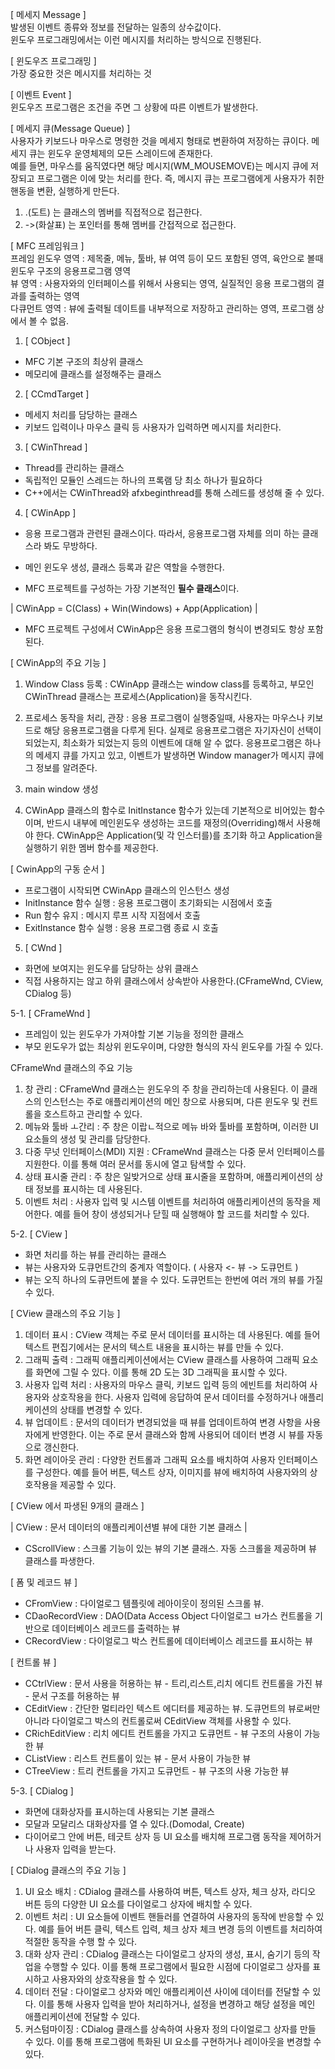 [ 메세지 Message ]<br>
발생된 이벤트 종류와 정보를 전달하는 일종의 상수값이다.<br>
윈도우 프로그래밍에서는 이런 메시지를 처리하는 방식으로 진행된다.<br>

[ 윈도우즈 프로그래밍 ]<br>
가장 중요한 것은 메시지를 처리하는 것

[ 이벤트 Event ]<br>
윈도우즈 프로그램은 조건을 주면 그 상황에 따른 이벤트가 발생한다.

[ 메세지 큐(Message Queue) ]<br>
사용자가 키보드나 마우스로 명령한 것을 메세지 형태로 변환하여 저장하는 큐이다. 메세지 큐는 윈도우 운영체제의 모든 스레이드에 존재한다.<br>
예를 들면, 마우스를 움직였다면 해당 메시지(WM_MOUSEMOVE)는 메시지 큐에 저장되고 프로그램은 이에 맞는 처리를 한다. 즉, 메시지 큐는 프로그램에게 사용자가 취한 핸동을 변환, 실행하게 만든다.

1. .(도트) 는 클래스의 멤버를 직접적으로 접근한다.
2. ->(화살표) 는 포인터를 통해 멤버를 간접적으로 접근한다.

[ MFC 프레임워크 ]<br>
프레임 윈도우 영역 : 제목줄, 메뉴, 툴바, 뷰 여역 등이 모드 포함된 영역, 육안으로 볼때 윈도우 구조의 응용프로그램 영역<br>
뷰 영역 : 사용자와의 인터페이스를 위해서 사용되는 영역, 실질적인 응용 프로그램의 결과를 출력하는 영역<br>
다큐먼트 영역 : 뷰에 출력될 데이트를 내부적으로 저장하고 관리하는 영역, 프로그램 상에서 볼 수 없음.

1. [ CObject ]
- MFC 기본 구조의 최상위 클래스
- 메모리에 클래스를 설정해주는 클래스

2. [ CCmdTarget ]
- 메세지 처리를 담당하는 클래스
- 키보드 입력이나 마우스 클릭 등 사용자가 입력하면 메시지를 처리한다.

3. [ CWinThread ]
- Thread를 관리하는 클래스
- 독립적인 모듈인 스레드는 하나의 프록램 당 최소 하나가 필요하다
- C++에서는 CWinThread와 afxbeginthread를 통해 스레드를 생성해 줄 수 있다.

4. [ CWinApp ]
- 응용 프로그램과 관련된 클래스이다. 따라서, 응용프로그램 자체를 의미 하는 클래스라 봐도 무방하다.

- 메인 윈도우 생성, 클래스 등록과 같은 역할을 수행한다.

- MFC 프로젝트를 구성하는 가장 기본적인 **필수 클래스**이다.
  
| CWinApp = C(Class) + Win(Windows) + App(Application) |

- MFC 프로젝트 구성에서 CWinApp은 응용 프로그램의 형식이 변경되도 항상 포함된다.

[ CWinApp의 주요 기능 ]<br>
1. Window Class 등록 : CWinApp 클래스는 window class를 등록하고, 부모인 CWinThread 클래스는 프로세스(Application)을 동작시킨다.

2. 프로세스 동작을 처리, 관장 : 응용 프로그램이 실행중일때, 사용자는 마우스나 키보드로 해당 응용프로그램을 다루게 된다. 실제로 응용프로그램은 자기자신이 선택이 되었는지, 최소화가 되었는지 등의 이벤트에 대해 알 수 없다. 응용프로그램은 하나의 메세지 큐를 가지고 있고, 이벤트가 발생하면 Window manager가 메시지 큐에 그 정보를 알려준다.

3. main window 생성
  
4. CWinApp 클래스의 함수로 InitInstance 함수가 있는데 기본적으로 비어있는 함수이며, 반드시 내부에 메인윈도우 생성하는 코드를 재정의(Overriding)해서 사용해야 한다. CWinApp은 Application(및 각 인스터를)를 초기화 하고 Application을 실행하기 위한 멤버 함수를 제공한다.

[ CwinApp의 구동 순서 ]<br>
* 프로그램이 시작되면 CWinApp 클래스의 인스턴스 생성
* InitInstance 함수 실행 : 응용 프로그램이 초기화되는 시점에서 호출
* Run 함수 유지 : 메시지 루프 시작 지점에서 호출
* ExitInstance 함수 실행 : 응용 프로그램 종료 시 호출

5. [ CWnd ]
- 화면에 보여지는 윈도우를 담당하는 상위 클래스
- 직접 사용하지는 않고 하위 클래스에서 상속받아 사용한다.(CFrameWnd, CView, CDialog 등)

5-1. [ CFrameWnd ]
- 프레임이 있는 윈도우가 가져야할 기본 기능을 정의한 클래스
- 부모 윈도우가 없는 최상위 윈도우이며, 다양한 형식의 자식 윈도우를 가질 수 있다.

CFrameWnd 클래스의 주요 기능
1. 창 관리 : CFrameWnd 클래스는 윈도우의 주 창을 관리하는데 사용된다. 이 클래스의 인스턴스는 주로 애플리케이션의 메인 창으로 사용되며, 다른 윈도우 및 컨트롤을 호스트하고 관리할 수 있다.
2. 메뉴와 툴바 ㅗ간리 : 주 창은 이랍ㄴ적으로 메뉴 바와 툴바를 포함하며, 이러한 UI 요소들의 생성 및 관리를 담당한다.
3. 다중 무넛 인터페이스(MDI) 지원 : CFrameWnd 클래스는 다중 문서 인터페이스를 지원한다. 이를 통해 여러 문서를 동시에 열고 탐색할 수 있다.
4. 상태 표시줄 관리 : 주 창은 일밪거으로 상태 표시줄을 포함하며, 애플리케이션의 상태 정보를 표시하는 데 사용된다.
5. 이벤트 처리 : 사용자 입력 및 시스템 이벤트를 처리하여 애플리케이션의 동작을 제어한다. 예를 들어 창이 생성되거나 닫힐 때 실행해야 할 코드를 처리할 수 있다.

5-2. [ CView ]
- 화면 처리를 하는 뷰를 관리하는 클래스
- 뷰는 사용자와 도큐먼트간의 중계자 역할이다. ( 사용자 <- 뷰 -> 도큐먼트 )
- 뷰는 오직 하나의 도큐먼트에 붙을 수 있다. 도큐먼트는 한번에 여러 개의 뷰를 가질 수 있다.

[ CView 클래스의 주요 기능 ]
1. 데이터 표시 : CView 객체는 주로 문서 데이터를 표시하는 데 사용된다. 예를 들어 텍스트 편집기에서는 문서의 텍스트 내용을 표시하는 뷰를 만들 수 있다.
2. 그래픽 출력 : 그래픽 애플리케이션에서는 CView 클래스를 사용하여 그래픽 요소를 화면에 그릴 수 있다. 이를 통해 2D 도는 3D 그래픽을 표시할 수 있다.
3. 사용자 입력 처리 : 사용자의 마우스 클릭, 키보드 입력 등의 에빈트를 처리하여 사용자와 상호작용을 한다. 사용자 입력에 응답하여 문서 데이터를 수정하거나 애플리케이션의 상태를 변경할 수 있다.
4. 뷰 업데이트 : 문서의 데이터가 변경되었을 때 뷰를 업데이트하여 변경 사항을 사용자에게 반영한다. 이는 주로 문서 클래스와 함께 사용되어 데이터 변경 시 뷰를 자동으로 갱신한다.
5. 화면 레이아웃 관리 : 다양한 컨트롤과 그래픽 요소를 배치하여 사용자 인터페이스를 구성한다. 예를 들어 버튼, 텍스트 상자, 이미지를 뷰에 배치하여 사용자와의 상호작용을 제공할 수 있다.

[ CView 에서 파생된 9개의 클래스 ]

| CView : 문서 데이터의 애플리케이션별 뷰에 대한 기본 클래스 |

- CScrollView : 스크롤 기능이 있는 뷰의 기본 클래스. 자동 스크롤을 제공하며 뷰 클래스를 파생한다.

[ 폼 및 레코드 뷰 ]

- CFromView : 다이얼로그 템플릿에 레아이웃이 정의된 스크롤 뷰.
- CDaoRecordView : DAO(Data Access Object 다이얼로그 ㅂ가스 컨트롤을 기반으로 데이터베이스 레코드를 출력하는 뷰
- CRecordView : 다이얼로그 박스 컨트롤에 데이터베이스 레코드를 표시하는 뷰

[ 컨트롤 뷰 ]

- CCtrlView : 문서 사용을 허용하는 뷰 - 트리,리스트,리치 에디트 컨트롤을 가진 뷰 - 문서 구조를 허용하는 뷰
- CEditView : 간단한 멀티라인 텍스트 에디터를 제공하는 뷰. 도큐먼트의 뷰로써만 아니라 다이얼로그 박스의 컨트롤로써 CEditView 객체를 사용할 수 있다.
- CRichEditView : 리치 에디트 컨트롤을 가지고 도큐먼트 - 뷰 구조의 사용이 가능한 뷰
- CListView : 리스트 컨트롤이 있는 뷰 - 문서 사용이 가능한 뷰
- CTreeView : 트리 컨트롤을 가지고 도큐먼트 - 뷰 구조의 사용 가능한 뷰

5-3. [ CDialog ]
- 화면에 대화상자를 표시하는데 사용되는 기본 클래스
- 모달과 모달리스 대화상자를 열 수 있다.(Domodal, Create)
- 다이어로그 안에 버튼, 테긋트 상자 등 UI 요소를 배치해 프로그램 동작을 제어하거나 사용자 입력을 받는다.

[ CDialog 클래스의 주요 기능 ]
1. UI 요소 배치 : CDialog 클래스를 사용하여 버튼, 텍스트 상자, 체크 상자, 라디오 버튼 등의 다양한 UI 요소를 다이얼로그 상자에 배치할 수 있다.
2. 이벤트 처리 : UI 요소들에 이벤트 핸들러를 연결하여 사용자의 동작에 반응할 수 있다. 예를 들어 버튼 클릭, 텍스트 입력, 체크 상자 체크 변경 등의 이벤트를 처리하여 적절한 동작을 수행 할 수 있다.
3. 대화 상자 관리 : CDialog 클래스는 다이얼로그 상자의 생성, 표시, 숨기기 등의 작업을 수행할 수 있다. 이를 통해 프로그램에서 필요한 시점에 다이얼로그 상자를 표시하고 사용자와의 상호작용을 할 수 있다.
4. 데이터 전달 : 다이얼로그 상자와 메인 애플리케이션 사이에 데이터를 전달할 수 있다. 이를 통해 사용자 입력을 받아 처리하거나, 설정을 변경하고 해당 설정을 메인 애플리케이션에 전달할 수 있다.
5. 커스텀마이징 : CDialog 클래스를 상속하여 사용자 정의 다이얼로그 상자를 만들 수 있다. 이를 통해 프로그램에 특화된 UI 요소를 구현하거나 레이아웃을 변경할 수 있다.
